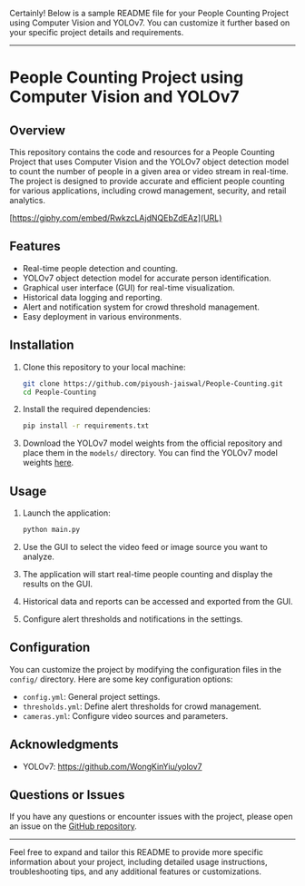 Certainly! Below is a sample README file for your People Counting Project using Computer Vision and YOLOv7. You can customize it further based on your specific project details and requirements.

---

# People Counting Project using Computer Vision and YOLOv7

## Overview

This repository contains the code and resources for a People Counting Project that uses Computer Vision and the YOLOv7 object detection model to count the number of people in a given area or video stream in real-time. The project is designed to provide accurate and efficient people counting for various applications, including crowd management, security, and retail analytics.

[https://giphy.com/embed/RwkzcLAjdNQEbZdEAz](URL)

## Features

- Real-time people detection and counting.
- YOLOv7 object detection model for accurate person identification.
- Graphical user interface (GUI) for real-time visualization.
- Historical data logging and reporting.
- Alert and notification system for crowd threshold management.
- Easy deployment in various environments.

## Installation

1. Clone this repository to your local machine:

   ```bash
   git clone https://github.com/piyoush-jaiswal/People-Counting.git
   cd People-Counting
   ```

2. Install the required dependencies:

   ```bash
   pip install -r requirements.txt
   ```

3. Download the YOLOv7 model weights from the official repository and place them in the `models/` directory. You can find the YOLOv7 model weights [here](https://github.com/WongKinYiu/yolov7).

## Usage

1. Launch the application:

   ```bash
   python main.py
   ```

2. Use the GUI to select the video feed or image source you want to analyze.

3. The application will start real-time people counting and display the results on the GUI.

4. Historical data and reports can be accessed and exported from the GUI.

5. Configure alert thresholds and notifications in the settings.

## Configuration

You can customize the project by modifying the configuration files in the `config/` directory. Here are some key configuration options:

- `config.yml`: General project settings.
- `thresholds.yml`: Define alert thresholds for crowd management.
- `cameras.yml`: Configure video sources and parameters.

## Acknowledgments

- YOLOv7: https://github.com/WongKinYiu/yolov7

## Questions or Issues

If you have any questions or encounter issues with the project, please open an issue on the [GitHub repository](https://github.com/piyoush-jaiswal/People-Counting/issues).

---

Feel free to expand and tailor this README to provide more specific information about your project, including detailed usage instructions, troubleshooting tips, and any additional features or customizations.
